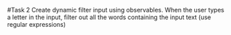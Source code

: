 #Task 2
Create dynamic filter input using observables. When the user types a letter in the input, filter out all the words containing the input text (use regular expressions)
